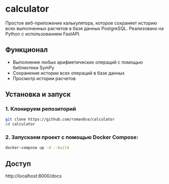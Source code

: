 # calculator

Простое веб-приложение калькулятора, которое сохраняет историю всех выполненных расчетов в базе данных PostgreSQL. Реализовано на Python с использованием FastAPI.

## Функционал
- Выполнение любых арифметических операций с помощью библиотеки SymPy
- Сохранение истории всех операций в базе данных
- Просмотр истории расчетов

## Установка и запуск
### 1. Клонируем репозиторий
```bash
git clone https://github.com/roman8ce/calculator
cd calculator
```

### 2. Запускаем проект с помощью Docker Compose:
```bash
docker-compose up -d --build
```

## Доступ
http://localhost:8000/docs
